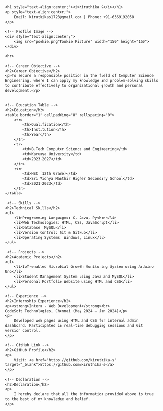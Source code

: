 <!DOCTYPE html>
<html>
<head>
    <title>Online CV/Resume - Kiruthika S</title>
</head>
<body>

    <h1 style="text-align:center;"><i>Kiruthika S</i></h1>
    <p style="text-align:center;">
        Email: kiruthikas1723@gmail.com | Phone: +91-6369192058
    </p>

    <!-- Profile Image -->
    <div style="text-align:center;">
        <img src="pookie.png"Pookie Picture" width="150" height="150">
    </div>

    <hr>

    <!-- Career Objective -->
    <h2>Career Objective</h2>
    <p>To secure a responsible position in the field of Computer Science Engineering, where I can apply my knowledge and problem-solving skills to contribute effectively to organizational growth and personal development.</p>


    <!-- Education Table -->
    <h2>Education</h2>
    <table border="1" cellpadding="8" cellspacing="0">
        <tr>
            <th>Qualification</th>
            <th>Institution</th>
            <th>Year</th>
        </tr>
        <tr>
            <td>B.Tech Computer Science and Engineering</td>
            <td>Karunya University</td>
            <td>2023-2027</td>
        </tr>
        <tr>
            <td>HSC (12th Grade)</td>
            <td>Sri Vidhya Manthir Higher Secondary School</td>
            <td>2021-2023</td>
        </tr>
    </table>

     <!-- Skills -->
    <h2>Technical Skills</h2>
    <ul>
        <li>Programming Languages: C, Java, Python</li>
        <li>Web Technologies: HTML, CSS, JavaScript</li>
        <li>Database: MySQL</li>
        <li>Version Control: Git & GitHub</li>
        <li>Operating Systems: Windows, Linux</li>
    </ul>

     <!-- Projects -->
    <h2>Academic Projects</h2>
    <ul>
        <li>IoT-enabled Microbial Growth Monitoring System using Arduino Uno</li>
        <li>Student Management System using Java and MySQL</li>
        <li>Personal Portfolio Website using HTML and CSS</li>
    </ul>

    <!-- Experience -->
    <h2>Internship Experience</h2>
    <p><strong>Intern - Web Development</strong><br>
    CodeSoft Technologies, Chennai (May 2024 – Jun 2024)</p>
    <p>
        Developed web pages using HTML and CSS for internal admin dashboard. Participated in real-time debugging sessions and Git version control.
    </p>

    <!-- GitHub Link -->
    <h2>GitHub Profile</h2>
    <p>
        Visit: <a href="https://github.com/kiruthika-s" target="_blank">https://github.com/kiruthika-s</a>
    </p>

    <!-- Declaration -->
    <h2>Declaration</h2>
    <p>
        I hereby declare that all the information provided above is true to the best of my knowledge and belief.
    </p>
</body>
</html>
